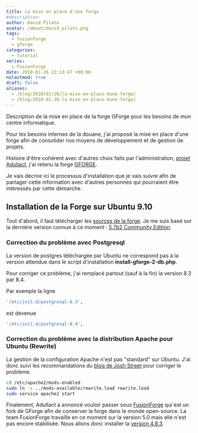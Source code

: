 ```yaml
---
title: La mise en place d'une forge
#description: 
author: David Pilato
avatar: /about/david_pilato.png
tags:
  - fusionforge
  - gforge
categories:
  - tutorial
series:
  - FusionForge
date: 2010-01-26 22:13:47 +00:00
nolastmod: true
draft: false
aliases:
  - /blog/2010/01/26/la-mise-en-place-dune-forge/
  - /blog/2010-01-26-la-mise-en-place-dune-forge/
---
```


Description de la mise en place de la forge GForge pour les besoins de mon centre informatique.

<!--more-->

Pour les besoins internes de la douane, j'ai proposé la mise en place d'une forge afin de consolider nos moyens de développement et de gestion de projets.

Histoire d'être cohérent avec d'autres choix faits par l'administration, [projet Adullact](http://adullact.net/), j'ai retenu la forge [GFORGE](http://gforge.org/).

Je vais décrire ici le processus d'installation que je vais suivre afin de partager cette information avec d'autres personnes qui pourraient être intéressés par cette démarche.

## Installation de la Forge sur Ubuntu 9.10

Tout d'abord, il faut télécharger les [sources de la forge](http://gforgegroup.com/es/download.php). Je me suis basé sur la dernière version connue à ce moment : [5.7b2 Community Edition](http://gforgegroup.com/dl/install-gforge-ce-57b2-src.zip).

### Correction du problème avec Postgresql

La version de postgres téléchargée par Ubuntu ne correspond pas à la version attendue dans le script d'installation **install-gforge-2-db.php**.

Pour corriger ce problème, j'ai remplacé partout (sauf à la fin) la version 8.3 par 8.4.

Par exemple la ligne

```sh
'/etc/init.d/postgresql-8.3',
```

est devenue

```sh
'/etc/init.d/postgresql-8.4',
```

### Correction du problème avec la distribution Apache pour Ubuntu (Rewrite)

La gestion de la configuration Apache n'est pas "standard" sur Ubuntu. J'ai donc suivi les recommandations du [blog de Josh Street](http://josh.st/2005/03/06/ubuntu-apache-and-making-mod_rewrite-happy/) pour corriger le problème.

```sh
cd /etc/apache2/mods-enabled
sudo ln -s ../mods-available/rewrite.load rewrite.load
sudo service apache2 start
```

Finalement, Adullact a annoncé vouloir passer sous [FusionForge](http://fusionforge.org/) qui est un fork de GForge afin de conserver la forge dans le monde open-source. La team FusionForge travaille en ce moment sur la version 5.0 mais elle n'est pas encore stabilisée. Nous allons donc installer la [version 4.8.3](http://fusionforge.org/frs/?group_id=6).
